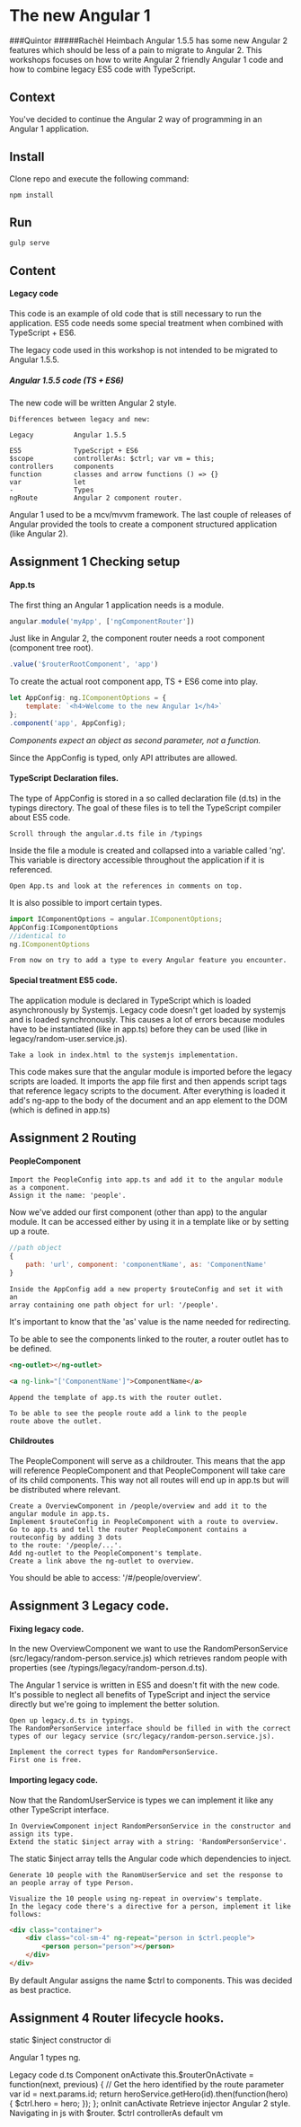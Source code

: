 # The new Angular 1
###Quintor
#####Rachèl Heimbach
Angular 1.5.5 has some new Angular 2 features which should be less of a pain to migrate to Angular 2.
This workshops focuses on how to write Angular 2 friendly Angular 1 code and how to combine legacy ES5 code with TypeScript.

## Context
You've decided to continue the Angular 2 way of programming in an Angular 1 application. 

## Install
Clone repo and execute the following command:
```
npm install
```

## Run
```
gulp serve
```

## Content
#### Legacy code
This code is an example of old code that is still necessary to run the application.
ES5 code needs some special treatment when combined with TypeScript + ES6.

The legacy code used in this workshop is not intended to be migrated to Angular 1.5.5.

##### Angular 1.5.5 code (TS + ES6)
The new code will be written Angular 2 style.
```
Differences between legacy and new:

Legacy          Angular 1.5.5

ES5             TypeScript + ES6
$scope          controllerAs: $ctrl; var vm = this;
controllers     components
function        classes and arrow functions () => {}
var             let
-               Types
ngRoute         Angular 2 component router.     
```

Angular 1 used to be a mcv/mvvm framework. The last couple of releases of Angular
provided the tools to create a component structured application (like Angular 2).

## Assignment 1 Checking setup
#### App.ts
The first thing an Angular 1 application needs is a module.
```javascript
angular.module('myApp', ['ngComponentRouter'])
```
Just like in Angular 2, the component router needs a root component (component tree root).
```javascript
.value('$routerRootComponent', 'app')
```
To create the actual root component app, TS + ES6 come into play.
```javascript
let AppConfig: ng.IComponentOptions = {
    template: `<h4>Welcome to the new Angular 1</h4>`
};
.component('app', AppConfig);
```
_Components expect an object as second parameter, not a function._

Since the AppConfig is typed, only API attributes are allowed.

#### TypeScript Declaration files.
The type of AppConfig is stored in a so called declaration file (d.ts) in the
typings directory. The goal of these files is to tell the TypeScript compiler
about ES5 code.

```
Scroll through the angular.d.ts file in /typings
```
Inside the file a module is created and collapsed into a variable called 'ng'.
This variable is directory accessible throughout the application if it is 
referenced.
```
Open App.ts and look at the references in comments on top.
```
It is also possible to import certain types.
```javascript
import IComponentOptions = angular.IComponentOptions;
AppConfig:IComponentOptions
//identical to
ng.IComponentOptions
```

```
From now on try to add a type to every Angular feature you encounter.
```

#### Special treatment ES5 code.
The application module is declared in TypeScript which is loaded asynchronously
by Systemjs. Legacy code doesn't get loaded by systemjs and is loaded synchronously.
This causes a lot of errors because modules have to be instantiated (like in app.ts) before they
can be used (like in legacy/random-user.service.js).
```
Take a look in index.html to the systemjs implementation.
```
This code makes sure that the angular module is imported before the legacy scripts are loaded.
It imports the app file first and then appends script tags that reference legacy scripts to the document.
After everything is loaded it add's ng-app to the body of the document and an app element to the DOM (which is defined in app.ts)

## Assignment 2 Routing
#### PeopleComponent
```
Import the PeopleConfig into app.ts and add it to the angular module as a component.
Assign it the name: 'people'.
```
Now we've added our first component (other than app) to the angular module.
It can be accessed either by using it in a template like <people></people>
or by setting up a route.

```javascript
//path object
{
    path: 'url', component: 'componentName', as: 'ComponentName'
}
```

```
Inside the AppConfig add a new property $routeConfig and set it with an 
array containing one path object for url: '/people'.
```
It's important to know that the 'as' value is the name needed for redirecting.

To be able to see the components linked to the router, a router outlet has to be
defined.
```html
<ng-outlet></ng-outlet>

<a ng-link="['ComponentName']">ComponentName</a>
```
```
Append the template of app.ts with the router outlet.

To be able to see the people route add a link to the people
route above the outlet.
```
#### Childroutes 
The PeopleComponent will serve as a childrouter. This means that the app will reference
PeopleComponent and that PeopleComponent will take care of its child components.
This way not all routes will end up in app.ts but will be distributed where relevant.

```
Create a OverviewComponent in /people/overview and add it to the angular module in app.ts.
Implement $routeConfig in PeopleComponent with a route to overview.
Go to app.ts and tell the router PeopleComponent contains a routeconfig by adding 3 dots
to the route: '/people/...'.
Add ng-outlet to the PeopleComponent's template.
Create a link above the ng-outlet to overview.
```

You should be able to access: '/#/people/overview'.

## Assignment 3 Legacy code.
#### Fixing legacy code.
In the new OverviewComponent we want to use the RandomPersonService (src/legacy/random-person.service.js) which
retrieves random people with properties (see /typings/legacy/random-person.d.ts).

The Angular 1 service is written in ES5 and doesn't fit with the new code.
It's possible to neglect all benefits of TypeScript and inject the service directly
but we're going to implement the better solution.

```
Open up legacy.d.ts in typings.
The RandomPersonService interface should be filled in with the correct
types of our legacy service (src/legacy/random-person.service.js).

Implement the correct types for RandomPersonService.
First one is free.
```
#### Importing legacy code.
Now that the RandomUserService is types we can implement it like any other TypeScript
interface.
```
In OverviewComponent inject RandomPersonService in the constructor and assign its type.
Extend the static $inject array with a string: 'RandomPersonService'.
```
The static $inject array tells the Angular code which dependencies to inject.

```
Generate 10 people with the RanomUserService and set the response to 
an people array of type Person.

Visualize the 10 people using ng-repeat in overview's template.
In the legacy code there's a directive for a person, implement it like follows:
```

```html
<div class="container">
    <div class="col-sm-4" ng-repeat="person in $ctrl.people">
        <person person="person"></person>
    </div>
</div>
```

By default Angular assigns the name $ctrl to components. This was decided as best practice.

## Assignment 4 Router lifecycle hooks.




static $inject
constructor di

Angular 1 types ng.

Legacy code d.ts
Component
onActivate
this.$routerOnActivate = function(next, previous) {
  // Get the hero identified by the route parameter
  var id = next.params.id;
  return heroService.getHero(id).then(function(hero) {
    $ctrl.hero = hero;
  });
};
onInit
canActivate
Retrieve injector Angular 2 style. 
Navigating in js with $router.
$ctrl controllerAs default
vm
